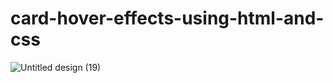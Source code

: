 # card-hover-effects-using-html-and-css

![Untitled design (19)](https://user-images.githubusercontent.com/95895380/157037392-ee14e884-38a7-4ec5-80f6-68ba5cbcf15e.png)
